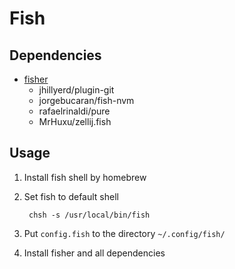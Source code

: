 # Fish

## Dependencies

- [fisher](https://github.com/jorgebucaran/fisher)
    - jhillyerd/plugin-git
    - jorgebucaran/fish-nvm
    - rafaelrinaldi/pure
    - MrHuxu/zellij.fish

## Usage

1. Install fish shell by homebrew

2. Set fish to default shell
    
        chsh -s /usr/local/bin/fish

3. Put `config.fish` to the directory `~/.config/fish/`

4. Install fisher and all dependencies
